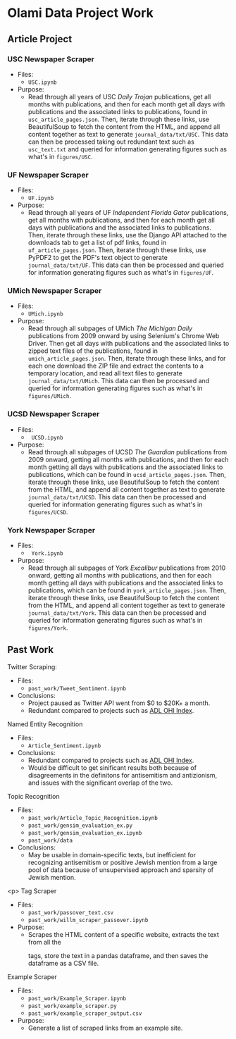 # Olami Data Project Work

## Article Project

### USC Newspaper Scraper

- Files:
  - `USC.ipynb`
- Purpose:
    - Read through all years of USC *Daily Trojan* publications, get all months with publications, and then for each month get all days with publications and the associated links to publications, found in `usc_article_pages.json`. Then, iterate through these links, use BeautifulSoup to fetch the content from the HTML, and append all content together as text to generate `journal_data/txt/USC`. This data can then be processed taking out redundant text such as `usc_text.txt` and queried for information generating figures such as what's in `figures/USC`.

### UF Newspaper Scraper

- Files:
  - `UF.ipynb`
- Purpose:
    - Read through all years of UF *Independent Florida Gator* publications, get all months with publications, and then for each month get all days with publications and the associated links to publications. Then, iterate through these links, use the Django API attached to the downloads tab to get a list of pdf links, found in `uf_article_pages.json`. Then, iterate through these links, use PyPDF2 to get the PDF's text object to generate `journal_data/txt/UF`. This data can then be processed and queried for information generating figures such as what's in `figures/UF`.

### UMich Newspaper Scraper

- Files:
  - `UMich.ipynb`
- Purpose:
    - Read through all subpages of UMich *The Michigan Daily* publications from 2009 onward by using Selenium's Chrome Web Driver. Then get all days with publications and the associated links to zipped text files of the publications, found in `umich_article_pages.json`. Then, iterate through these links, and for each one download the ZIP file and extract the contents to a temporary location, and read all text files to generate `journal_data/txt/UMich`. This data can then be processed and queried for information generating figures such as what's in `figures/UMich`.

### UCSD Newspaper Scraper

- Files:
  - ` UCSD.ipynb`
- Purpose:
    - Read through all subpages of UCSD *The Guardian* publications from 2009 onward, getting all months with publications, and then for each month getting all days with publications and the associated links to publications, which can be found in `ucsd_article_pages.json`. Then, iterate through these links, use BeautifulSoup to fetch the content from the HTML, and append all content together as text to generate `journal_data/txt/UCSD`. This data can then be processed and queried for information generating figures such as what's in `figures/UCSD`.

### York Newspaper Scraper

- Files:
  - ` York.ipynb`
- Purpose:
    - Read through all subpages of York *Excalibur* publications from 2010 onward, getting all months with publications, and then for each month getting all days with publications and the associated links to publications, which can be found in `york_article_pages.json`. Then, iterate through these links, use BeautifulSoup to fetch the content from the HTML, and append all content together as text to generate `journal_data/txt/York`. This data can then be processed and queried for information generating figures such as what's in `figures/York`.

## Past Work

Twitter Scraping:
  - Files: 
    - `past_work/Tweet_Sentiment.ipynb`
  - Conclusions:
    - Project paused as Twitter API went from $0 to $20K+ a month.
    - Redundant compared to projects such as [ADL OHI Index](https://www.adl.org/online-hate-index-0).

Named Entity Recognition
  - Files:
    - `Article_Sentiment.ipynb`
  - Conclusions:
    - Redundant compared to projects such as [ADL OHI Index](https://www.adl.org/online-hate-index-0).
    - Would be difficult to get sinificant results both because of disagreements in the definitons for antisemitism and antizionism, and issues with the significant overlap of the two.

Topic Recognition
  - Files:
    - `past_work/Article_Topic_Recognition.ipynb`
    - `past_work/gensim_evaluation_ex.py`
    - `past_work/gensim_evaluation_ex.ipynb`
    - `past_work/data`
  - Conclusions:
    - May be usable in domain-specific texts, but inefficient for recognizing antisemitism or positive Jewish mention from a large pool of data because of unsupervised approach and sparsity of Jewish mention.

\<p> Tag Scraper

- Files:
    - `past_work/passover_text.csv`
    - `past_work/willm_scraper_passover.ipynb`
- Purpose:
    - Scrapes the HTML content of a specific website, extracts the text from all the <p> tags, store the text in a pandas dataframe, and then saves the dataframe as a CSV file.

Example Scraper

- Files: 
    - `past_work/Example_Scraper.ipynb`
    - `past_work/example_scraper.py`
    - `past_work/example_scraper_output.csv`
- Purpose:
    - Generate a list of scraped links from an example site.